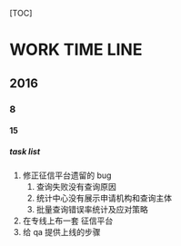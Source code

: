 [TOC]

# WORK TIME LINE
## 2016
### 8
#### 15
##### task list
1. 修正征信平台遗留的 bug 
    1. 查询失败没有查询原因
    1. 统计中心没有展示申请机构和查询主体
    1. 批量查询错误率统计及应对策略
1. 在专线上布一套 征信平台
1. 给 qa 提供上线的步骤